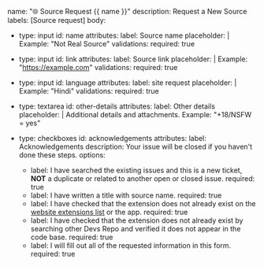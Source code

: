 name: "🌐 Source Request {{ name }}"
description: Request a New Source
labels: [Source request]
body:

- type: input
  id: name
  attributes:
  label: Source name
  placeholder: |
  Example: "Not Real Source"
  validations:
  required: true

- type: input
  id: link
  attributes:
  label: Source link
  placeholder: |
  Example: "https://example.com"
  validations:
  required: true

- type: input
  id: language
  attributes:
  label: site request
  placeholder: |
  Example: "Hindi"
  validations:
  required: true

- type: textarea
  id: other-details
  attributes:
  label: Other details
  placeholder: |
  Additional details and attachments.
  Example: "+18/NSFW = yes"

- type: checkboxes
  id: acknowledgements
  attributes:
  label: Acknowledgements
  description: Your issue will be closed if you haven't done these steps.
  options:
  - label: I have searched the existing issues and this is a new ticket, **NOT** a duplicate or related to another open or closed issue.
  required: true
  - label: I have written a title with source name.
  required: true
  - label: I have checked that the extension does not already exist on the [website extensions list](https://aniyomi.org/extensions/) or the app.
  required: true
  - label: I have checked that the extension does not already exist by searching other Devs Repo and verified it does not appear in the code base.
  required: true
  - label: I will fill out all of the requested information in this form.
  required: true